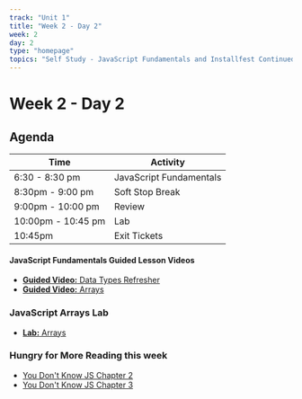 ```yaml
---
track: "Unit 1"
title: "Week 2 - Day 2"
week: 2
day: 2
type: "homepage"
topics: "Self Study - JavaScript Fundamentals and Installfest Continued"
---
```



# Week 2 - Day 2

## Agenda
| Time  | Activity |
| ----- | ------ |
| 6:30 - 8:30 pm | JavaScript Fundamentals |
| 8:30pm - 9:00 pm | Soft Stop Break |
| 9:00pm - 10:00 pm | Review |
| 10:00pm - 10:45 pm | Lab |
| 10:45pm | Exit Tickets |

#### JavaScript Fundamentals Guided Lesson Videos
- [**Guided Video:** Data Types Refresher](/unit1/week-2/day-2/data-types)
- [**Guided Video:** Arrays](/unit1/week-2/day-2/arrays)

### JavaScript Arrays Lab
- [**Lab:** Arrays](/unit1/week-2/day-2/lab)


### Hungry for More Reading this week
- [You Don't Know JS Chapter 2](https://github.com/getify/You-Dont-Know-JS/blob/2nd-ed/get-started/ch2.md)
- [You Don't Know JS Chapter 3](https://github.com/getify/You-Dont-Know-JS/blob/2nd-ed/get-started/ch3.md)
